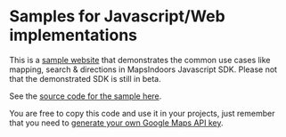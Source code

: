 # Samples for Javascript/Web implementations

This is a [sample website](https://mapsindoors.github.io/js-samples) that demonstrates the common use cases like mapping, search & directions in MapsIndoors Javascript SDK. Please not that the demonstrated SDK is still in beta. 

See the [source code for the sample here](https://github.com/MapsIndoors/js-samples).

You are free to copy this code and use it in your projects, just remember that you need to [generate your own Google Maps API key](https://developers.google.com/maps/documentation/javascript/get-api-key).
